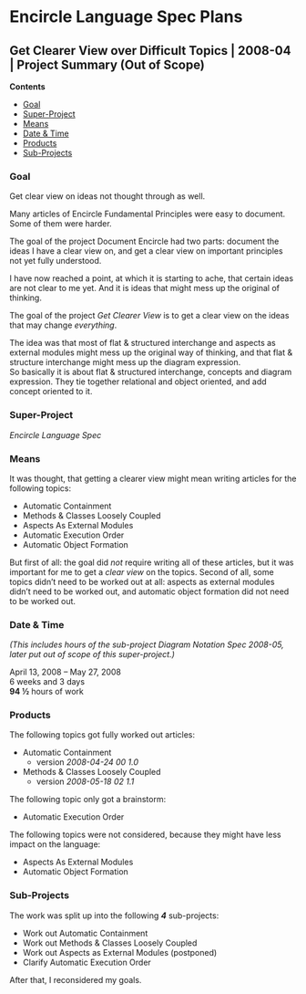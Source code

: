﻿Encircle Language Spec Plans
============================

Get Clearer View over Difficult Topics | 2008-04 | Project Summary (Out of Scope)
---------------------------------------------------------------------------------

__Contents__

- [Goal](#goal)
- [Super-Project](#super-project)
- [Means](#means)
- [Date & Time](#date--time)
- [Products](#products)
- [Sub-Projects](#sub-projects)

### Goal

Get clear view on ideas not thought through as well.

Many articles of Encircle Fundamental Principles were easy to document.  
Some of them were harder.

The goal of the project Document Encircle had two parts: document the ideas I have a clear view on, and get a clear view on important principles not yet fully understood.

I have now reached a point, at which it is starting to ache, that certain ideas are not clear to me yet. And it is ideas that might mess up the original of thinking.

The goal of the project *Get Clearer View* is to get a clear view on the ideas that may change *everything*.

The idea was that most of flat & structured interchange and aspects as external modules might mess up the original way of thinking, and that flat & structure interchange might mess up the diagram expression.  
So basically it is about flat & structured interchange, concepts and diagram expression. They tie together relational and object oriented, and add concept oriented to it.

### Super-Project

*Encircle Language Spec*

### Means

It was thought, that getting a clearer view might mean writing articles for the following topics:

- Automatic Containment
- Methods & Classes Loosely Coupled
- Aspects As External Modules
- Automatic Execution Order
- Automatic Object Formation

But first of all: the goal did *not* require writing all of these articles, but it was important for me to get a *clear view* on the topics. Second of all, some topics didn’t need to be worked out at all: aspects as external modules didn’t need to be worked out, and automatic object formation did not need to be worked out.

### Date & Time

*(This includes hours of the sub-project Diagram Notation Spec 2008-05, later put out of scope of this super-project.)*

April 13, 2008 – May 27, 2008  
6 weeks and 3 days  
__94 ½__ hours of work

### Products

The following topics got fully worked out articles:

- Automatic Containment
    - version  *2008-04-24 00  1.0*
- Methods & Classes Loosely Coupled
    - version  *2008-05-18 02  1.1*

The following topic only got a brainstorm:

- Automatic Execution Order

The following topics were not considered, because they might have less impact on the language:

- Aspects As External Modules
- Automatic Object Formation

### Sub-Projects

The work was split up into the following __*4*__  sub-projects:

- Work out Automatic Containment
- Work out Methods & Classes Loosely Coupled
- Work out Aspects as External Modules (postponed)
- Clarify Automatic Execution Order

After that, I reconsidered my goals.